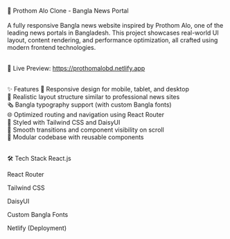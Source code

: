 📰 Prothom Alo Clone - Bangla News Portal<br><br>
A fully responsive Bangla news website inspired by Prothom Alo, one of the leading news portals in Bangladesh. This project showcases real-world UI layout, content rendering, and performance optimization, all crafted using modern frontend technologies.<br><br>

🚀 Live Preview: https://prothomalobd.netlify.app<br><br>

✨ Features
📱 Responsive design for mobile, tablet, and desktop<br>
📰 Realistic layout structure similar to professional news sites<br>
🗞 Bangla typography support (with custom Bangla fonts)<br>
🌐 Optimized routing and navigation using React Router<br>
🎨 Styled with Tailwind CSS and DaisyUI<br>
🔄 Smooth transitions and component visibility on scroll<br>
🧠 Modular codebase with reusable components<br><br>

🛠️ Tech Stack
React.js<br>

React Router<br>

Tailwind CSS<br>

DaisyUI<br>

Custom Bangla Fonts<br>

Netlify (Deployment)<br>
